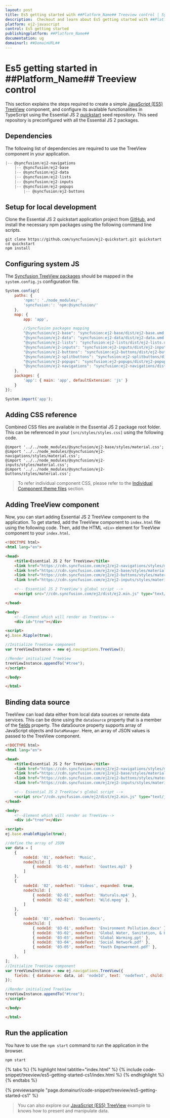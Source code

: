 ```yaml
---
layout: post
title: Es5 getting started with ##Platform_Name## Treeview control | Syncfusion
description:  Checkout and learn about Es5 getting started with ##Platform_Name## Treeview control of Syncfusion Essential JS 2 and more details.
platform: ej2-javascript
control: Es5 getting started 
publishingplatform: ##Platform_Name##
documentation: ug
domainurl: ##DomainURL##
---
```


# Es5 getting started in ##Platform_Name## Treeview control

This section explains the steps required to create a simple [JavaScript (ES5) TreeView](https://www.syncfusion.com/javascript-ui-controls/js-treeview) component, and configure its available functionalities in TypeScript using the Essential JS 2 [quickstart](https://github.com/syncfusion/ej2-quickstart) seed repository. This seed repository is preconfigured with all the Essential JS 2 packages.

## Dependencies

The following list of dependencies are required to use the TreeView component in your application.

```javascript
|-- @syncfusion/ej2-navigations
    |-- @syncfusion/ej2-base
    |-- @syncfusion/ej2-data
    |-- @syncfusion/ej2-lists
    |-- @syncfusion/ej2-inputs
    |-- @syncfusion/ej2-popups
        |-- @syncfusion/ej2-buttons
```

## Setup for local development

Clone the Essential JS 2 quickstart application project from [GitHub](https://github.com/syncfusion/ej2-quickstart), and install the necessary npm packages using the following command line scripts.

```
git clone https://github.com/syncfusion/ej2-quickstart.git quickstart
cd quickstart
npm install
```

## Configuring system JS

The [Syncfusion TreeView packages](#dependencies) should be mapped in the `system.config.js` configuration file.

```javascript
System.config({
    paths: {
        'npm:': './node_modules/',
        'syncfusion:': 'npm:@syncfusion/'
    },
    map: {
        app: 'app',

        //Syncfusion packages mapping
        "@syncfusion/ej2-base": "syncfusion:ej2-base/dist/ej2-base.umd.min.js",
        "@syncfusion/ej2-data": "syncfusion:ej2-data/dist/ej2-data.umd.min.js",
        "@syncfusion/ej2-lists": "syncfusion:ej2-lists/dist/ej2-lists.umd.min.js",
        "@syncfusion/ej2-inputs": "syncfusion:ej2-inputs/dist/ej2-inputs.umd.min.js",
        "@syncfusion/ej2-buttons": "syncfusion:ej2-buttons/dist/ej2-buttons.umd.min.js",
        "@syncfusion/ej2-splitbuttons": "syncfusion:ej2-splitbuttons/dist/ej2-splitbuttons.umd.min.js",
        "@syncfusion/ej2-popups": "syncfusion:ej2-popups/dist/ej2-popups.umd.min.js",
        "@syncfusion/ej2-navigations": "syncfusion:ej2-navigations/dist/ej2-navigations.umd.min.js",
    },
    packages: {
        'app': { main: 'app', defaultExtension: 'js' }
    }
});

System.import('app');

```

## Adding CSS reference

Combined CSS files are available in the Essential JS 2 package root folder. This can be referenced in your `[src/styles/styles.css]` using the following code.

```
@import '../../node_modules/@syncfusion/ej2-base/styles/material.css';
@import '../../node_modules/@syncfusion/ej2-navigations/styles/material.css';
@import '../../node_modules/@syncfusion/ej2-inputs/styles/material.css';
@import '../../node_modules/@syncfusion/ej2-buttons/styles/material.css';
```

> To refer individual component CSS, please refer to the [Individual Component theme files](../appearance/theme/#referring-individual-control-theme) section.

## Adding TreeView component

Now, you can start adding Essential JS 2 TreeView component to the application. To get started, add the TreeView component to `index.html` file using the following code. Then, add the HTML `<div>` element for TreeView component to your `index.html`.

```html
<!DOCTYPE html>
<html lang="en">

<head>
    <title>Essential JS 2 for TreeView</title>
    <link href="https://cdn.syncfusion.com/ej2/ej2-navigations/styles/material.css" rel="stylesheet" type="text/css"/>
    <link href="https://cdn.syncfusion.com/ej2/ej2-base/styles/material.css" rel="stylesheet" type="text/css"/>
    <link href="https://cdn.syncfusion.com/ej2/ej2-buttons/styles/material.css" rel="stylesheet" type="text/css"/>
    <link href="https://cdn.syncfusion.com/ej2/ej2-inputs/styles/material.css" rel="stylesheet" type="text/css"/>

    <!-- Essential JS 2 TreeView's global script -->
    <<script src="//cdn.syncfusion.com/ej2/dist/ej2.min.js" type="text/javascript"></script>

</head>

<body>
    <!--Element which will render as TreeView-->
    <div id="tree"></div>

<script>
ej.base.Ripple(true);

//Initialize TreeView component
var treeViewInstance = new ej.navigations.TreeView();

//Render initialized TreeView
treeViewInstance.appendTo("#tree");
</script>

</body>

</html>
```

## Binding data source

TreeView can load data either from local data sources or remote data services. This can be done using the `dataSource` property that is a member of the [fields](../api/treeview#fields) property. The dataSource property supports array of JavaScript objects and `DataManager`. Here, an array of JSON values is passed to the TreeView component.

```html
<!DOCTYPE html>
<html lang="en">

<head>
    <title>Essential JS 2 for TreeView</title>
    <link href="https://cdn.syncfusion.com/ej2/ej2-navigations/styles/material.css" rel="stylesheet" type="text/css"/>
    <link href="https://cdn.syncfusion.com/ej2/ej2-base/styles/material.css" rel="stylesheet" type="text/css"/>
    <link href="https://cdn.syncfusion.com/ej2/ej2-buttons/styles/material.css" rel="stylesheet" type="text/css"/>
    <link href="https://cdn.syncfusion.com/ej2/ej2-inputs/styles/material.css" rel="stylesheet" type="text/css"/>

    <!-- Essential JS 2 TreeView's global script -->
    <script src="//cdn.syncfusion.com/ej2/dist/ej2.min.js" type="text/javascript"></script>
</head>

<body>
    <!--Element which will render as TreeView-->
    <div id="tree"></div>

<script>
ej.base.enableRipple(true);

//define the array of JSON
var data = [
    {
        nodeId: '01', nodeText: 'Music',
        nodeChild: [
            { nodeId: '01-01', nodeText: 'Gouttes.mp3' }
        ]
    },
    {
        nodeId: '02', nodeText: 'Videos', expanded: true,
        nodeChild: [
            { nodeId: '02-01', nodeText: 'Naturals.mp4' },
            { nodeId: '02-02', nodeText: 'Wild.mpeg' },
        ]
    },
    {
        nodeId: '03', nodeText: 'Documents',
        nodeChild: [
            { nodeId: '03-01', nodeText: 'Environment Pollution.docx' },
            { nodeId: '03-02', nodeText: 'Global Water, Sanitation, & Hygiene.docx' },
            { nodeId: '03-03', nodeText: 'Global Warming.ppt' },
            { nodeId: '03-04', nodeText: 'Social Network.pdf' },
            { nodeId: '03-05', nodeText: 'Youth Empowerment.pdf' },
        ]
    },
];
//Initialize TreeView component
var treeViewInstance = new ej.navigations.TreeView({
    fields: { dataSource: data, id: 'nodeId', text: 'nodeText', child: 'nodeChild' }
});

//Render initialized TreeView
treeViewInstance.appendTo("#tree");
</script>

</body>

</html>
```

## Run the application

You have to use the `npm start` command to run the application in the browser.

```
npm start
```

{% tabs %}
{% highlight html tabtitle="index.html" %}
{% include code-snippet/treeview/es5-getting-started-cs1/index.html %}
{% endhighlight %}
{% endtabs %}
        
{% previewsample "page.domainurl/code-snippet/treeview/es5-getting-started-cs1" %}

> You can also explore our [JavaScript (ES5) TreeView](https://ej2.syncfusion.com/javascript/demos/#/material/treeview/default.html) example to knows how to present and manipulate data.